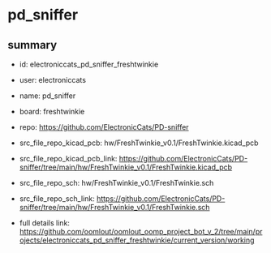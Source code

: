 # pd_sniffer
 
## summary 
* id: electroniccats_pd_sniffer_freshtwinkie
* user: electroniccats
* name: pd_sniffer
* board: freshtwinkie
* repo: https://github.com/ElectronicCats/PD-sniffer
* src_file_repo_kicad_pcb: hw/FreshTwinkie_v0.1/FreshTwinkie.kicad_pcb
* src_file_repo_kicad_pcb_link: https://github.com/ElectronicCats/PD-sniffer/tree/main/hw/FreshTwinkie_v0.1/FreshTwinkie.kicad_pcb


* src_file_repo_sch: hw/FreshTwinkie_v0.1/FreshTwinkie.sch
* src_file_repo_sch_link: https://github.com/ElectronicCats/PD-sniffer/tree/main/hw/FreshTwinkie_v0.1/FreshTwinkie.sch
* full details link: https://github.com/oomlout/oomlout_oomp_project_bot_v_2/tree/main/projects/electroniccats_pd_sniffer_freshtwinkie/current_version/working  








